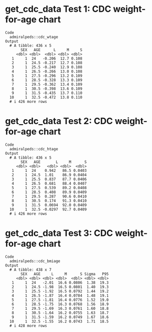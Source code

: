 # get_cdc_data Test 1: CDC weight-for-age chart

    Code
      admiralpeds::cdc_wtage
    Output
      # A tibble: 436 x 5
           SEX   AGE      L     M     S
         <dbl> <dbl>  <dbl> <dbl> <dbl>
       1     1  24   -0.206  12.7 0.108
       2     1  24.5 -0.217  12.7 0.108
       3     1  25.5 -0.240  12.9 0.108
       4     1  26.5 -0.266  13.0 0.108
       5     1  27.5 -0.296  13.2 0.109
       6     1  28.5 -0.328  13.3 0.109
       7     1  29.5 -0.362  13.4 0.109
       8     1  30.5 -0.398  13.6 0.109
       9     1  31.5 -0.435  13.7 0.110
      10     1  32.5 -0.472  13.8 0.110
      # i 426 more rows

# get_cdc_data Test 2: CDC weight-for-age chart

    Code
      admiralpeds::cdc_htage
    Output
      # A tibble: 436 x 5
           SEX   AGE       L     M      S
         <dbl> <dbl>   <dbl> <dbl>  <dbl>
       1     1  24    0.942   86.5 0.0403
       2     1  24.5  1.01    86.9 0.0404
       3     1  25.5  0.837   87.7 0.0406
       4     1  26.5  0.681   88.4 0.0407
       5     1  27.5  0.539   89.2 0.0408
       6     1  28.5  0.408   89.9 0.0409
       7     1  29.5  0.287   90.6 0.0410
       8     1  30.5  0.174   91.3 0.0410
       9     1  31.5  0.0694  92.0 0.0409
      10     1  32.5 -0.0297  92.7 0.0409
      # i 426 more rows

# get_cdc_data Test 3: CDC weight-for-age chart

    Code
      admiralpeds::cdc_bmiage
    Output
      # A tibble: 438 x 7
           SEX   AGE     L     M      S Sigma   P95
         <dbl> <dbl> <dbl> <dbl>  <dbl> <dbl> <dbl>
       1     1  24   -2.01  16.6 0.0806  1.38  19.3
       2     1  24.5 -1.98  16.5 0.0801  1.40  19.3
       3     1  25.5 -1.92  16.5 0.0792  1.44  19.2
       4     1  26.5 -1.87  16.4 0.0784  1.48  19.1
       5     1  27.5 -1.81  16.4 0.0776  1.52  19.0
       6     1  28.5 -1.75  16.3 0.0768  1.56  18.9
       7     1  29.5 -1.69  16.3 0.0761  1.60  18.8
       8     1  30.5 -1.64  16.2 0.0755  1.63  18.7
       9     1  31.5 -1.59  16.2 0.0749  1.67  18.6
      10     1  32.5 -1.55  16.2 0.0743  1.71  18.5
      # i 428 more rows


